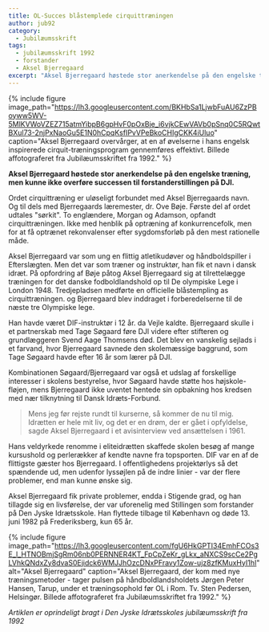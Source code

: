 ```yaml
---
title: OL-Succes blåstemplede cirquittræningen
author: jub92
category:
  - Jubilæumsskrift
tags:
  - jubilæumsskrift 1992
  - forstander
  - Aksel Bjerregaard
excerpt: "Aksel Bjerregaard høstede stor anerkendelse på den engelske træning, men kunne ikke overføre successen til forstanderstillingen på DJI."
---
```


{% include figure
    image_path="https://lh3.googleusercontent.com/BKHbSa1LjwbFuAU6ZzPBoyww5WV-5MlKVWoVZEZ715atmYibpB6gpHvF0pOxBje_i6vjkCEwVAVb0pSnq0C5RQwtBXul73-2njPxNaoGu5E1N0hCpqKsfIPvVPeBkoCHIgCKK4iUluo"
    caption="Aksel Bjerregaard overvårger, at en af øvelserne i hans engelsk inspirerede cirquit-træningsprogram gennemføres effektivt. Billede affotograferet fra Jubilæumsskriftet fra 1992." %}

**Aksel Bjerregaard høstede stor anerkendelse på den engelske træning, men kunne ikke overføre successen til forstanderstillingen på DJI.**

Ordet cirquittræning er uløseligt forbundet med Aksel Bjerregaards navn. Og til dels med Bjerregaards læremester, dr. Ove Bøje. Første del af ordet udtales "sørkit". To englændere, Morgan og Adamson, opfandt cirquittræningen. Ikke med henblik på optræning af konkurrencefolk, men for at få optrænet rekonvalenser efter sygdomsforløb på den mest rationelle måde.

Aksel Bjerregaard var som ung en flittig atletikudøver og håndboldspiller i Efterslægten. Men det var som træner og instruktør, han fik et navn i dansk idræt. På opfordring af Bøje påtog Aksel Bjerregaard sig at tilrettelægge træningen for det danske fodboldlandshold op til De olympiske Lege i London 1948. Tredjepladsen medførte en officielle blåstempling as cirquittræningen. og Bjerregaard blev inddraget i forberedelserne til de næste tre Olympiske lege.

Han havde været DIF-instruktør i 12 år. da Vejle kaldte. Bjerregaard skulle i et partnerskab med Tage Søgaard føre DJl videre efter stifteren og grundlæggeren Svend Aage Thomsens død. Det blev en vanskelig sejlads i et farvand, hvor Bjerregaard savnede den skolemæssige baggrund, som Tage Søgaard havde efter 16 år som lærer på DJI.

Kombinationen Søgaard/Bjerregaard var også et udslag af forskellige interesser i skolens bestyrelse, hvor Søgaard havde støtte hos højskole-fløjen, mens Bjerregaard ikke uventet hentede sin opbakning hos kredsen med nær tilknytning til Dansk Idræts-Forbund.

> Mens jeg før rejste rundt til kurserne, så kommer de nu til mig. Idrætten er hele mit liv, og det er en drøm, der er gået i opfyldelse, sagde Aksel Bjerregaard i et avisinterview ved ansættelsen i 1961.

Hans veldyrkede renomme i eliteidrætten skaffede skolen besøg af mange kursushold og perlerækker af kendte navne fra topsporten. DIF var en af de flittigste gæster hos Bjerregaard. I offentlighedens projektørlys så det spændende ud, men udenfor lyssøjlen på de indre linier - var der flere  problemer, end man kunne ønske sig.

Aksel Bjerregaard fik private problemer, endda i Stigende grad, og han tillagde sig en livsførelse, der var uforenelig med Stillingen som forstander på Den Jyske Idrætsskole. Han flyttede tilbage til København og døde 13. juni 1982 på Frederiksberg, kun 65 år.

{% include figure
    image_path="https://lh3.googleusercontent.com/fgU6HkGPTI34EmhFCOs3E_l_HTNOBmjSgRm06nb0PERNNER4KT_FpCpZeKr_gLkx_aNXCS9scCe2PgLVhkQNdxZy8dvaS0Ejidck6WMJJhOzcDNxPFravy1Zow-ujz8zfKMuxHyI1hI"
    alt="Aksel Bjerregaard"
    caption="Aksel Bjerregaard, der kom med nye træningsmetoder - tager pulsen på håndboldlandsholdets Jørgen Peter Hansen, Tarup, under et træningsophold før OL i Rom. Tv. Sten Pedersen, Helsingør. Billede affotograferet fra Jubilæumsskriftet fra 1992." %}

_Artiklen er oprindeligt bragt i Den Jyske Idrætsskoles jubilæumsskrift fra 1992_
